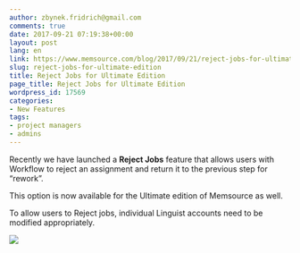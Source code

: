 ```yaml
---
author: zbynek.fridrich@gmail.com
comments: true
date: 2017-09-21 07:19:38+00:00
layout: post
lang: en
link: https://www.memsource.com/blog/2017/09/21/reject-jobs-for-ultimate-edition/
slug: reject-jobs-for-ultimate-edition
title: Reject Jobs for Ultimate Edition
page_title: Reject Jobs for Ultimate Edition
wordpress_id: 17569
categories:
- New Features
tags:
- project managers
- admins
---
```


Recently we have launched a **Reject Jobs** feature that allows users with Workflow to reject an assignment and return it to the previous step for “rework”.

This option is now available for the Ultimate edition of Memsource as well.

To allow users to Reject jobs, individual Linguist accounts need to be modified appropriately.

[![](http://www.memsource.com/wp-content/uploads/2017/10/Reject-Jobs-300x167.png)](http://www.memsource.com/wp-content/uploads/2017/10/Reject-Jobs-300x167.png)
